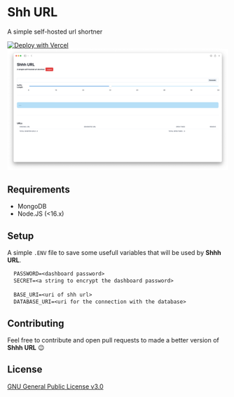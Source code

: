 # Shh URL
A simple self-hosted url shortner

[![Deploy with Vercel](https://vercel.com/button)](https://vercel.com/new/clone?repository-url=https%3A%2F%2Fgithub.com%2FMichaelCasaDev%2Fshhh-url&env=PASSWORD,SECRET,BASE_URI,DATABASE_URI&project-name=shhh-url&repo-name=shhh-url)
<img src="imgs/screenshot.png">

## Requirements
- MongoDB
- Node.JS (<16.x)

## Setup
A simple `.ENV` file to save some usefull variables that will be used by **Shhh URL**.
```
  PASSWORD=<dashboard password>
  SECRET=<a string to encrypt the dashboard password>
  
  BASE_URI=<uri of shh url>
  DATABASE_URI=<uri for the connection with the database>
```
## Contributing
Feel free to contribute and open pull requests to made a better version of **Shhh URL** 😉

## License

[GNU General Public License v3.0](https://github.com/MichaelCasaDev/shhh-url/blob/main/LICENSE)

